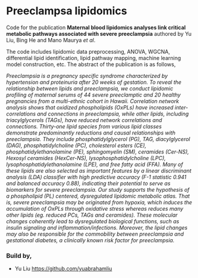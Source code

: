 # Preeclampsa lipidomics
Code for the publication **Maternal blood lipidomics analyses link critical metabolic pathways associated with severe preeclampsia** authored by Yu Liu, Bing He and Mano Maurya *et al*.

The code includes lipidomic data preprocessing, ANOVA, WGCNA, differential lipid identification, lipid pathway mapping, machine learning model construction, etc.
The abstract of the publication is as follows, 

*Preeclampsia is a pregnancy specific syndrome characterized by hypertension and proteinuria after 20 weeks of gestation. To reveal the relationship between lipids and preeclampsia, we conduct lipidomic profiling of maternal serums of 44 severe preeclamptic and 20 healthy pregnancies from a multi-ethnic cohort in Hawaii. Correlation network analysis shows that oxidized phospholipids (OxPLs) have increased inter-correlations and connections in preeclampsia, while other lipids, including triacylglycerols (TAGs), have reduced network correlations and connections. Thirty-one lipid species from various lipid classes demonstrate predominantly reductions and causal relationships with preeclampsia. They include  phosphatidylglycerol (PG), TAG, diacylglycerol (DAG), phosphatidylcholine (PC), cholesterol esters (CE), phosphatidylethanolamine (PE), sphingomyelin (SM), ceramides (Cer-NS), Hexosyl ceramides (HexCer-NS), lysophosphatidylcholine (LPC), lysophosphatidylethanolamine (LPE), and free fatty acid (FFA). Many of these lipids are also selected as important features by a linear discriminant analysis (LDA) classifier with high predictive accuracy (F-1 statistic 0.941 and balanced accuracy 0.88), indicating their potential to serve as biomarkers for severe preeclampsia. Our study supports the hypothesis of a phospholipid (PL) centered, dysregulated lipidomic metabolic atlas. That is, severe preeclampsia may be originated from hypoxia, which induces the accumulation of OxPLs through oxidative stress whereas reduces many other lipids (eg. reduced PCs, TAGs and ceramides). These molecular changes coherently lead to dysregulated biological functions, such as insulin signaling and inflammation/infections. Moreover, the lipid changes may also be responsible for the commobility between preeclampsia and gestational diabetes, a clinically known risk factor for preeclampsia.*

### Build by, 
- Yu Liu https://github.com/yuabrahamliu
